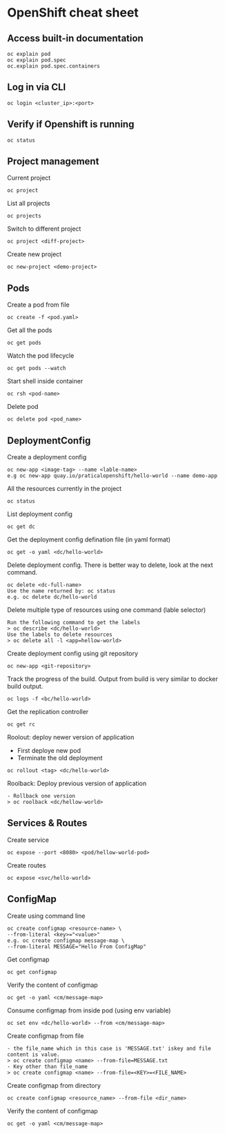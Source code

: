 # OpenShift cheat sheet

## Access built-in documentation

```
oc explain pod
oc explain pod.spec
oc.explain pod.spec.containers
```

## Log in via CLI

```
oc login <cluster_ip>:<port>
```

## Verify if Openshift is running

```
oc status
```

## Project management

Current project

```
oc project
```

List all projects

```
oc projects
```

Switch to different project

```
oc project <diff-project>
```

Create new project

```
oc new-project <demo-project>
```

## Pods

Create a pod from file
```
oc create -f <pod.yaml>
```

Get all the pods
```
oc get pods
```

Watch the pod lifecycle
```
oc get pods --watch
```

Start shell inside container
```
oc rsh <pod-name>
```

Delete pod
```
oc delete pod <pod_name>
```

## DeploymentConfig

Create a deployment config
```
oc new-app <image-tag> --name <lable-name>
e.g oc new-app quay.io/praticalopenshift/hello-world --name demo-app
```

All the resources currently in the project
```
oc status
```

List deployment config
```
oc get dc
```

Get the deployment config defination file (in yaml format)
```
oc get -o yaml <dc/hello-world>
```

Delete deployment config. There is better way to delete, look at the next command.
```
oc delete <dc-full-name>
Use the name returned by: oc status
e.g. oc delete dc/hello-world
```

Delete multiple type of resources using one command (lable selector)
```
Run the following command to get the labels
> oc describe <dc/hello-world> 
Use the labels to delete resources
> oc delete all -l <app=hellow-world>
```

Create deployment config using git repository
```
oc new-app <git-repository>
```

Track the progress of the build. Output from build is very similar to docker build output.
```
oc logs -f <bc/hello-world>
```

Get the replication controller
```
oc get rc
```

Roolout: deploy newer version of application
- First deploye new pod
- Terminate the old deployment
```
oc rollout <tag> <dc/hello-world>
```

Roolback: Deploy previous version of application
```
- Rollback one version
> oc roolback <dc/hellow-world>
```

## Services & Routes

Create service
```
oc expose --port <8080> <pod/hellow-world-pod>
```

Create routes
```
oc expose <svc/hello-world>
```

## ConfigMap

Create using command line
```
oc create configmap <resource-name> \
--from-literal <key>="<value>"
e.g. oc create configmap message-map \
--from-literal MESSAGE="Hello From ConfigMap"
```

Get configmap
```
oc get configmap
```

Verify the content of configmap
```
oc get -o yaml <cm/message-map>
```

Consume configmap from inside pod (using env variable)
```
oc set env <dc/hello-world> --from <cm/message-map>
```

Create configmap from file
```
- the file_name which in this case is 'MESSAGE.txt' iskey and file content is value.
> oc create configmap <name> --from-file=MESSAGE.txt
- Key other than file_name
> oc create configmap <name> --from-file=<KEY>=<FILE_NAME>
```

Create configmap from directory 
```
oc create configmap <resource_name> --from-file <dir_name>
```

Verify the content of configmap
```
oc get -o yaml <cm/message-map>
```

